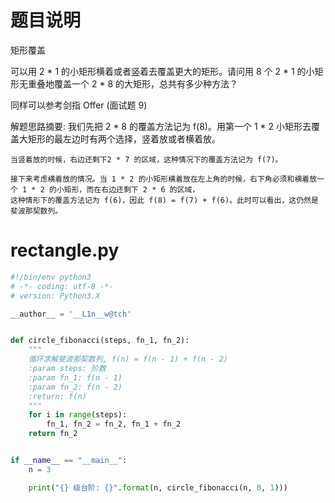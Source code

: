# 题目说明
矩形覆盖

可以用 2 * 1 的小矩形横着或者竖着去覆盖更大的矩形。请问用 8 个 2 * 1 的小矩形无重叠地覆盖一个 2 * 8 的大矩形，总共有多少种方法？

同样可以参考剑指 Offer (面试题 9)

解题思路摘要:
    我们先把 2 * 8 的覆盖方法记为 f(8)。用第一个 1 * 2 小矩形去覆盖大矩形的最左边时有两个选择，竖着放或者横着放。

    当竖着放的时候，右边还剩下2 * 7 的区域，这种情况下的覆盖方法记为 f(7)。

    接下来考虑横着放的情况。当 1 * 2 的小矩形横着放在左上角的时候，右下角必须和横着放一个 1 * 2 的小矩形，而在右边还剩下 2 * 6 的区域，
    这种情形下的覆盖方法记为 f(6)，因此 f(8) = f(7) + f(6)。此时可以看出，这仍然是斐波那契数列。

# rectangle.py
```Python
#!/bin/env python3
# -*- coding: utf-8 -*-
# version: Python3.X

__author__ = '__L1n__w@tch'


def circle_fibonacci(steps, fn_1, fn_2):
    """
    循环求解斐波那契数列, f(n) = f(n - 1) + f(n - 2)
    :param steps: 阶数
    :param fn_1: f(n - 1)
    :param fn_2: f(n - 2)
    :return: f(n)
    """
    for i in range(steps):
        fn_1, fn_2 = fn_2, fn_1 + fn_2
    return fn_2


if __name__ == "__main__":
    n = 3

    print("{} 级台阶: {}".format(n, circle_fibonacci(n, 0, 1)))
```